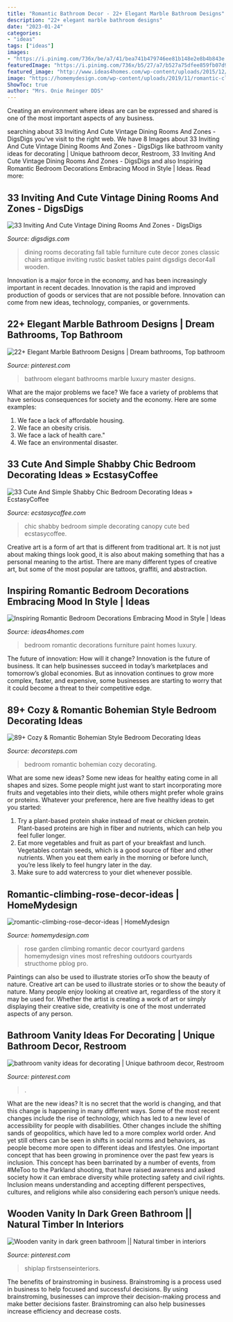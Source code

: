 ```yaml
---
title: "Romantic Bathroom Decor - 22+ Elegant Marble Bathroom Designs"
description: "22+ elegant marble bathroom designs"
date: "2023-01-24"
categories:
- "ideas"
tags: ["ideas"]
images:
- "https://i.pinimg.com/736x/be/a7/41/bea741b479746ee81b148e2e8b4b843e.jpg"
featuredImage: "https://i.pinimg.com/736x/b5/27/a7/b527a75dfee859fb07d98cb8cc4cfb1d.jpg"
featured_image: "http://www.ideas4homes.com/wp-content/uploads/2015/12/Luxury-Wall-Paint-in-Romantic-Bedroom-Decorations-with-Best-Furniture-and-Pastel-Accent.jpg"
image: "https://homemydesign.com/wp-content/uploads/2019/11/romantic-climbing-rose-decor-ideas.jpg"
ShowToc: true
author: "Mrs. Onie Reinger DDS"
---
```



Creating an environment where ideas are can be expressed and shared is one of the most important aspects of any business.

	

		
searching about 33 Inviting And Cute Vintage Dining Rooms And Zones - DigsDigs you've visit to the right web. We have 8 Images about 33 Inviting And Cute Vintage Dining Rooms And Zones - DigsDigs like bathroom vanity ideas for decorating | Unique bathroom decor, Restroom, 33 Inviting And Cute Vintage Dining Rooms And Zones - DigsDigs and also Inspiring Romantic Bedroom Decorations Embracing Mood in Style | Ideas. Read more:
		
    
## 33 Inviting And Cute Vintage Dining Rooms And Zones - DigsDigs

<img loading=lazy src="http://www.digsdigs.com/photos/inspiring-and-cute-vintage-dining-rooms-and-zones-16-554x774.jpg" onerror="this.onerror=null;this.src='https://tse1.mm.bing.net/th?id=OIP.Fa-fV-wVj2lvsRwnsm7D1QHaKW&amp;pid=15.1';" alt="33 Inviting And Cute Vintage Dining Rooms And Zones - DigsDigs">

_Source: digsdigs.com_

>dining rooms decorating fall table furniture cute decor zones classic chairs antique inviting rustic basket tables paint digsdigs decor4all wooden. 

	

Innovation is a major force in the economy, and has been increasingly important in recent decades. Innovation is the rapid and improved production of goods or services that are not possible before. Innovation can come from new ideas, technology, companies, or governments.

    
## 22+ Elegant Marble Bathroom Designs | Dream Bathrooms, Top Bathroom

<img loading=lazy src="https://i.pinimg.com/736x/b5/27/a7/b527a75dfee859fb07d98cb8cc4cfb1d.jpg" onerror="this.onerror=null;this.src='https://tse4.mm.bing.net/th?id=OIP.GZTyydwRTJr9zVLzqVvGDQHaKP&amp;pid=15.1';" alt="22+ Elegant Marble Bathroom Designs | Dream bathrooms, Top bathroom">

_Source: pinterest.com_

>bathroom elegant bathrooms marble luxury master designs. 

	

What are the major problems we face?
We face a variety of problems that have serious consequences for society and the economy. Here are some examples:
1. We face a lack of affordable housing. 
2. We face an obesity crisis. 
3. We face a lack of health care." 
4. We face an environmental disaster.

    
## 33 Cute And Simple Shabby Chic Bedroom Decorating Ideas » EcstasyCoffee

<img loading=lazy src="https://i2.wp.com/www.ecstasycoffee.com/wp-content/uploads/2016/08/Shabby-Chic-Kids-Bedroom-With-A-Canopy-Bed.jpg" onerror="this.onerror=null;this.src='https://tse3.mm.bing.net/th?id=OIP.oVXacVJx3FoYQ5XCMhbWGAHaJ4&amp;pid=15.1';" alt="33 Cute And Simple Shabby Chic Bedroom Decorating Ideas » EcstasyCoffee">

_Source: ecstasycoffee.com_

>chic shabby bedroom simple decorating canopy cute bed ecstasycoffee. 

	

Creative art is a form of art that is different from traditional art. It is not just about making things look good, it is also about making something that has a personal meaning to the artist. There are many different types of creative art, but some of the most popular are tattoos, graffiti, and abstraction.

    
## Inspiring Romantic Bedroom Decorations Embracing Mood In Style | Ideas

<img loading=lazy src="http://www.ideas4homes.com/wp-content/uploads/2015/12/Luxury-Wall-Paint-in-Romantic-Bedroom-Decorations-with-Best-Furniture-and-Pastel-Accent.jpg" onerror="this.onerror=null;this.src='https://tse4.mm.bing.net/th?id=OIP.0-xJcVkRBZoQF933dJDuzAHaEo&amp;pid=15.1';" alt="Inspiring Romantic Bedroom Decorations Embracing Mood in Style | Ideas">

_Source: ideas4homes.com_

>bedroom romantic decorations furniture paint homes luxury. 

	

The future of innovation: How will it change?
Innovation is the future of business. It can help businesses succeed in today’s marketplaces and tomorrow’s global economies. But as innovation continues to grow more complex, faster, and expensive, some businesses are starting to worry that it could become a threat to their competitive edge.

    
## 89+ Cozy &amp; Romantic Bohemian Style Bedroom Decorating Ideas

<img loading=lazy src="http://decorsteps.com/wp-content/uploads/2018/11/89-Cozy-Romantic-Bohemian-Style-Bedroom-Decorating-Ideas-70.jpg" onerror="this.onerror=null;this.src='https://tse4.mm.bing.net/th?id=OIP.6pNo6tP-bBIly59TTDGZTwHaLH&amp;pid=15.1';" alt="89+ Cozy &amp; Romantic Bohemian Style Bedroom Decorating Ideas">

_Source: decorsteps.com_

>bedroom romantic bohemian cozy decorating. 

	

What are some new ideas?
Some new ideas for healthy eating come in all shapes and sizes. Some people might just want to start incorporating more fruits and vegetables into their diets, while others might prefer whole grains or proteins. Whatever your preference, here are five healthy ideas to get you started: 
1) Try a plant-based protein shake instead of meat or chicken protein. Plant-based proteins are high in fiber and nutrients, which can help you feel fuller longer. 
2) Eat more vegetables and fruit as part of your breakfast and lunch. Vegetables contain seeds, which is a good source of fiber and other nutrients. When you eat them early in the morning or before lunch, you’re less likely to feel hungry later in the day. 
3) Make sure to add watercress to your diet whenever possible.

    
## Romantic-climbing-rose-decor-ideas | HomeMydesign

<img loading=lazy src="https://homemydesign.com/wp-content/uploads/2019/11/romantic-climbing-rose-decor-ideas.jpg" onerror="this.onerror=null;this.src='https://tse1.mm.bing.net/th?id=OIP.ZjhHG5SiNRRJCEnHkoHTFQHaLH&amp;pid=15.1';" alt="romantic-climbing-rose-decor-ideas | HomeMydesign">

_Source: homemydesign.com_

>rose garden climbing romantic decor courtyard gardens homemydesign vines most refreshing outdoors courtyards structhome pblog pro. 

	

Paintings can also be used to illustrate stories orTo show the beauty of nature.
Creative art can be used to illustrate stories or to show the beauty of nature. Many people enjoy looking at creative art, regardless of the story it may be used for. Whether the artist is creating a work of art or simply displaying their creative side, creativity is one of the most underrated aspects of any person.

    
## Bathroom Vanity Ideas For Decorating | Unique Bathroom Decor, Restroom

<img loading=lazy src="https://i.pinimg.com/736x/20/74/29/20742994027b697a4abcaaf29bc9074c.jpg" onerror="this.onerror=null;this.src='https://tse4.mm.bing.net/th?id=OIP.mlmOwP2nzbbM7fMgge6eQwHaLH&amp;pid=15.1';" alt="bathroom vanity ideas for decorating | Unique bathroom decor, Restroom">

_Source: pinterest.com_

>. 

	

What are the new ideas?
It is no secret that the world is changing, and that this change is happening in many different ways. Some of the most recent changes include the rise of technology, which has led to a new level of accessibility for people with disabilities. Other changes include the shifting sands of geopolitics, which have led to a more complex world order. And yet still others can be seen in shifts in social norms and behaviors, as people become more open to different ideas and lifestyles.
One important concept that has been growing in prominence over the past few years is inclusion. This concept has been barrinated by a number of events, from #MeToo to the Parkland shooting, that have raised awareness and asked society how it can embrace diversity while protecting safety and civil rights. Inclusion means understanding and accepting different perspectives, cultures, and religions while also considering each person’s unique needs.

    
## Wooden Vanity In Dark Green Bathroom || Natural Timber In Interiors

<img loading=lazy src="https://i.pinimg.com/736x/be/a7/41/bea741b479746ee81b148e2e8b4b843e.jpg" onerror="this.onerror=null;this.src='https://tse4.mm.bing.net/th?id=OIP.n7sLIDEGbjNiPix0cImbqAHaMr&amp;pid=15.1';" alt="Wooden vanity in dark green bathroom || Natural timber in interiors">

_Source: pinterest.com_

>shiplap firstsenseinteriors. 

	

The benefits of brainstroming in business.
Brainstroming is a process used in business to help focused and successful decisions. By using brainstroming, businesses can improve their decision-making process and make better decisions faster. Brainstroming can also help businesses increase efficiency and decrease costs.

